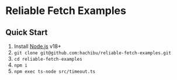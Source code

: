 # Reliable Fetch Examples

## Quick Start

1. Install [Node.js](https://nodejs.org/en/download) v18+
2. `git clone git@github.com:hachibu/reliable-fetch-examples.git`
3. `cd reliable-fetch-examples`
4. `npm i`
5. `npm exec ts-node src/timeout.ts`
